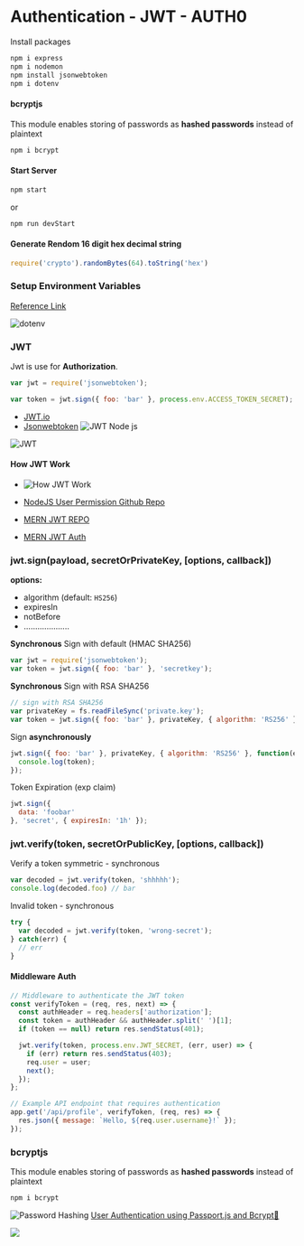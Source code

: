 
# Authentication - JWT - AUTH0

Install packages
```javascript
npm i express
npm i nodemon
npm install jsonwebtoken
npm i dotenv
```

#### bcryptjs 
This module enables storing of passwords as **hashed passwords** instead of plaintext
```javascript
npm i bcrypt
```

#### Start Server 
```javascript
npm start
```
or
```javascript
npm run devStart
```

#### Generate Rendom 16 digit hex decimal string 
```javascript
require('crypto').randomBytes(64).toString('hex')
```


### Setup Environment Variables

[Reference Link](https://www.npmjs.com/package/dotenv)

![dotenv](https://miro.medium.com/max/1400/1*f5tHnwFfn96kFg-Pth1qFg.jpeg)


 

### JWT 
Jwt is use for **Authorization**. 
```javascript
var jwt = require('jsonwebtoken');

var token = jwt.sign({ foo: 'bar' }, process.env.ACCESS_TOKEN_SECRET);
```

- [JWT.io](https://jwt.io/)
- [Jsonwebtoken](https://github.com/auth0/node-jsonwebtoken)
![JWT Node js](https://res.cloudinary.com/practicaldev/image/fetch/s--Tl_nKagv--/c_imagga_scale,f_auto,fl_progressive,h_420,q_auto,w_1000/https://dev-to-uploads.s3.amazonaws.com/uploads/articles/xy4xerjbrgxvdionvrqr.jpg)

![JWT](https://supertokens.com/static/b0172cabbcd583dd4ed222bdb83fc51a/9af93/jwt-structure.png)


#### How JWT Work
- ![How JWT Work](https://www.vaadata.com/blog/wp-content/uploads/2016/12/JWT_tokens_EN.png)


- [NodeJS User Permission Github Repo](https://github.com/WebDevSimplified/nodejs-user-permissions)
- [MERN JWT REPO](https://github.com/ahsan-chy/mern-with-jwt)
- [MERN JWT Auth](https://github.com/ahsan-chy/mern-jwt-auth)

### jwt.sign(payload, secretOrPrivateKey, [options, callback])

**options:**
- algorithm (default: `HS256`)
- expiresIn
- notBefore
- ....................

**Synchronous** Sign with default (HMAC SHA256)
```javascript 
var jwt = require('jsonwebtoken');
var token = jwt.sign({ foo: 'bar' }, 'secretkey');
```

**Synchronous** Sign with RSA SHA256
```javascript 
// sign with RSA SHA256
var privateKey = fs.readFileSync('private.key');
var token = jwt.sign({ foo: 'bar' }, privateKey, { algorithm: 'RS256' });
```

Sign **asynchronously**
```javascript 
jwt.sign({ foo: 'bar' }, privateKey, { algorithm: 'RS256' }, function(err, token) {
  console.log(token);
});
```
Token Expiration (exp claim)
```javascript
jwt.sign({
  data: 'foobar'
}, 'secret', { expiresIn: '1h' });
```

### jwt.verify(token, secretOrPublicKey, [options, callback])

Verify a token symmetric - synchronous
```javascript
var decoded = jwt.verify(token, 'shhhhh');
console.log(decoded.foo) // bar
```
Invalid token - synchronous
```javascript
try {
  var decoded = jwt.verify(token, 'wrong-secret');
} catch(err) {
  // err
}
```


#### Middleware Auth
```javascript 
// Middleware to authenticate the JWT token
const verifyToken = (req, res, next) => {
  const authHeader = req.headers['authorization'];
  const token = authHeader && authHeader.split(' ')[1];
  if (token == null) return res.sendStatus(401);

  jwt.verify(token, process.env.JWT_SECRET, (err, user) => {
    if (err) return res.sendStatus(403);
    req.user = user;
    next();
  });
};
```
```javascript
// Example API endpoint that requires authentication
app.get('/api/profile', verifyToken, (req, res) => {
  res.json({ message: `Hello, ${req.user.username}!` });
});
```


### bcryptjs 
This module enables storing of passwords as **hashed passwords** instead of plaintext
```javascript
npm i bcrypt
```
![Password Hashing](https://uploads-ssl.webflow.com/60658b47b03f0c77e8c14884/6256965282e9d1a5a5df6841_Password%20Hashing.png)
[User Authentication using Passport.js and Bcrypt🎉](https://blog.sagarmedtiya.me/meet-my-latest-project-i-built-user-authentication-using-passportjs-and-bcrypt)

![](https://cdn.hashnode.com/res/hashnode/image/upload/v1662623226786/C2z7H51we.jpg?w=1600&h=840&fit=crop&crop=entropy&auto=compress,format&format=webp)
